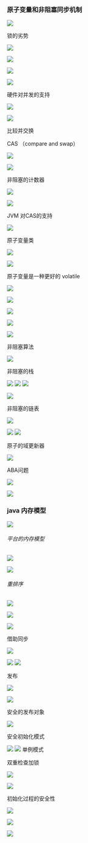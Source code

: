 ### 原子变量和非阻塞同步机制

![](pic/h1.png)

锁的劣势

![](pic/h2.png)

![](pic/h3.png)

![](pic/h4.png)

![](pic/h6.png)

硬件对并发的支持

![](pic/h5.png)

![](pic/h7.png)

比较并交换

CAS （compare and swap）

![](pic/h8.png)

![](pic/h9.png)

非阻塞的计数器

![](pic/h10.png)

![](pic/h11.png)

JVM 对CAS的支持

![](pic/h12.png)

原子变量类

![](pic/h13.png)

![](pic/h14.png)

原子变量是一种更好的 volatile

![](pic/h15.png)

![](pic/h16.png)

![](pic/h17.png)

![](pic/h18.png)

![](pic/h19.png)

非阻塞算法

![](pic/h20.png)

非阻塞的栈

![](pic/h21.png)
![](pic/h22.png)
![](pic/h23.png)

![](pic/h24.png)

非阻塞的链表

![](pic/h25.png)

![](pic/h26.png)
![](pic/h27.png)

原子的域更新器

![](pic/h28.png)

ABA问题

![](pic/h29.png)

![](pic/h30.png)


### java 内存模型

![](pic/i1.png)

###### 平台的内存模型

![](pic/i2.png)

![](pic/i3.png)

###### 重排序

![](pic/i4.png)

![](pic/i5.png)

![](pic/i6.png)

借助同步

![](pic/i7.png)

![](pic/i8.png)
![](pic/i9.png)

发布

![](pic/i11.png)

![](pic/i12.png)

安全的发布对象

![](pic/i13.png)

安全初始化模式

![](pic/i14.png)
![](pic/i15.png)
单例模式

双重检查加锁

![](pic/i16.png)

![](pic/i17.png)

初始化过程的安全性

![](pic/i18.png)

![](pic/i19.png)

![](pic/i20.png)
